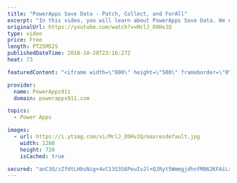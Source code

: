 ```yaml
---
title: "PowerApps Save Data - Patch, Collect, and ForAll"
excerpt: "In this video, you will learn about PowerApps Save Data. We explore adding some controls to the screen and then using Patch, Collect, and ForAll to save the data back to our data source. We even have a special Halloween theme. For a Bonus we also talk about the Media Control.  AddColumns, ShowColumns,"
originalUrl: https://youtube.com/watch?v=MclJ_O9HvJQ
type: video
price: Free
length: PT25M52S
publishedDateTime: 2018-10-28T23:16:27Z
heat: 73

featuredContent: "<iframe width=\"800\" height=\"500\" frameborder=\"0\" src=\"https://www.youtube.com/embed/MclJ_O9HvJQ\" allow=\"accelerometer; autoplay; encrypted-media; gyroscope; picture-in-picture\" allowfullscreen></iframe>"

provider:
  name: PowerApps911
  domain: powerapps911.com

topics:
  - Power Apps

images:
  - url: https://i.ytimg.com/vi/MclJ_O9HvJQ/maxresdefault.jpg
    width: 1280
    height: 720
    isCached: true

secured: "anC3O/zZfdtLHbsNig+4vC13S3S6PeuIvJl+QJRyt5WmmgjdhnfM062KFAiLrksl+mBl+VWQqFido/oWWRU/2f1h5O2DKtrzWOcauzlQ7ib4yJLrQGNjVdycuhpDhsa2191+mEE7uzJVlsQUBNi8HJ8mc1e3h8dPTlolS4toAuAFn9SXZa9xMTppJWqnflfQPAlhOzJz7323OtvS9M4D8EDgbDgOZjorESi6ozqXC8VLKZ8oRBgu8xBS6zgxxJhDe2th7eeR70oa0rpv2LQMK201l45cd0YVJw7sFYG6GqqMWpeL8veNAg0mbMcGwUJvipFNliVvDXVbL2c9Rc5O6SmD1aaSvvy6X9Hzg/PTKETNE/1igVTihyP0uLRK4XBkztiB9QPJvrAG4fsxP84GOWHt8FXmDioK5mPQ+noNcmKBapQAEUH//m58I9KAYUPX;bt43pj0E8DJY8Exty0ynFQ=="
---
```


